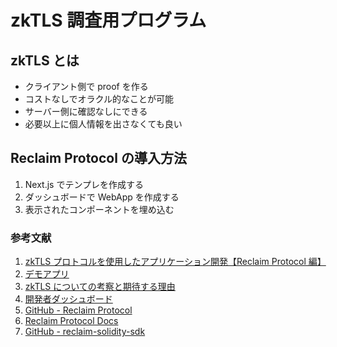# zkTLS 調査用プログラム

## zkTLS とは

- クライアント側で proof を作る
- コストなしでオラクル的なことが可能
- サーバー側に確認なしにできる
- 必要以上に個人情報を出さなくても良い

## Reclaim Protocol の導入方法

1. Next.js でテンプレを作成する
2. ダッシュボードで WebApp を作成する
3. 表示されたコンポーネントを埋め込む

### 参考文献

1. [zkTLS プロトコルを使用したアプリケーション開発【Reclaim Protocol 編】](https://www.pontech.dev/post/zktls-app-dev-reclaim-protocol)
2. [デモアプリ](https://zk-present.vercel.app/)
3. [zkTLS についての考察と期待する理由](https://www.pontech.dev/post/think-about-zktls)
4. [開発者ダッシュボード](https://dev.reclaimprotocol.org/dashboard)
5. [GitHub - Reclaim Protocol](https://github.com/reclaimprotocol)
6. [Reclaim Protocol Docs](https://docs.reclaimprotocol.org/)
7. [GitHub - reclaim-solidity-sdk](https://github.com/reclaimprotocol/reclaim-solidity-sdk/tree/main)
